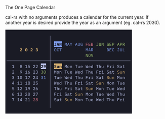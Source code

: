 The One Page Calendar

cal-rs with no arguments produces a calendar for the current year. If another year is desired provide the year as an argument (eg. cal-rs 2030).

<img src="img/Screenshot.png" width="400">
